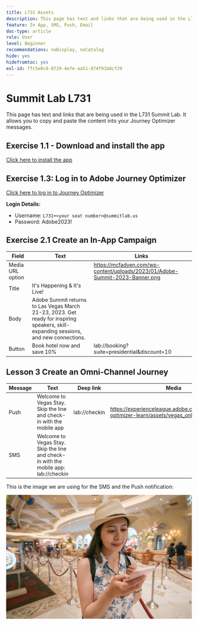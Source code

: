 ```yaml
---
title: L731 Assets
description: This page has text and links that are being used in the L731 Summit Lab.
feature: In App, SMS, Push, Email
doc-type: article
role: User
level: Beginner
recommendations: noDisplay, noCatalog
hide: yes
hidefromtoc: yes
exl-id: ffc5e8c8-8729-4e7e-aa51-d74f91b0cf29
---
```

# Summit Lab L731

This page has text and links that are being used in the L731 Summit Lab. It allows you to copy and paste the content into your Journey Optimizer messages.

## Exercise 1.1 - Download and install the app

[Click here to install the app](https://testflight.apple.com/join/H0N5iWvW)

## Exercise 1.3: Log in to Adobe Journey Optimizer

[Click here to log in to Journey Optimizer](https://experience.adobe.com/#/@techmarketingdemos/sname:summit-2023-ajo-lab/journey-optimizer/home)

**Login Details:**

* Username: `L731+<your seat number>@summitlab.us`
* Password: Adobe2023!


## Exercise 2.1 Create an In-App Campaign

|Field|Text|Links|
|----|----|----|
|Media URL option|| https://mcfadyen.com/wp-content/uploads/2023/01/Adobe-Summit-2023-Banner.png| 
|Title|It's Happening & It's Live!||
|Body|Adobe Summit returns to Las Vegas March 21-23, 2023. Get ready for inspiring speakers, skill-expanding sessions, and new connections.||
|Button|Book hotel now and save 10% |lab://booking?suite=presidential&discount=10|



## Lesson 3 Create an Omni-Channel Journey

|Message|Text|Deep link |Media|
|----|----|----|----|
|Push|Welcome to Vegas Stay. Skip the line and check-in with the mobile app| lab://checkin| https://experienceleague.adobe.com/docs/journey-optimizer-learn/assets/vegas_online_check_in.jpg|
|SMS| Welcome to Vegas Stay. Skip the line and check-in with the mobile app: lab://checkin||


This is the image we are using for the SMS and the Push notification:

![Online Check In](/help/assets/vegas_online_check_in.jpg)
